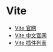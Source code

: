 # Vite

- [Vite 官网](https://vitejs.dev/)
- [Vite 中文官网](https://cn.vitejs.dev/)
- [Vite 插件列表](https://github.com/vitejs/awesome-vite#plugins)
